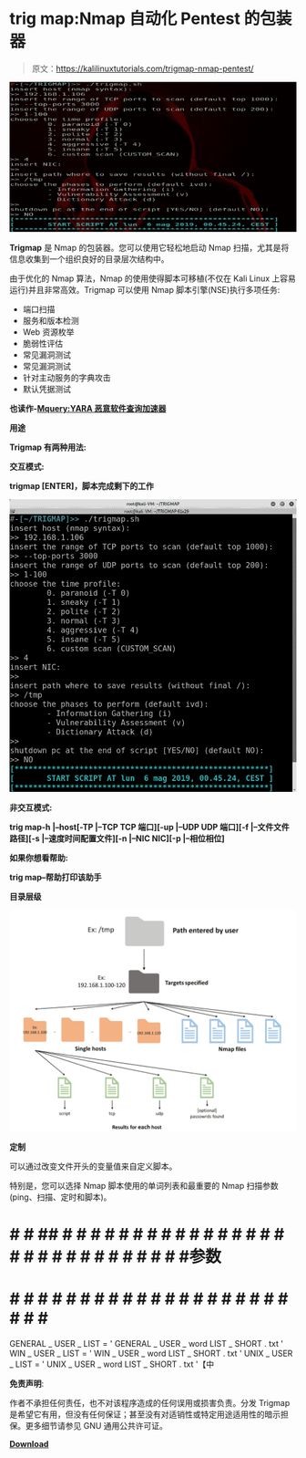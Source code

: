 # trig map:Nmap 自动化 Pentest 的包装器

> 原文：<https://kalilinuxtutorials.com/trigmap-nmap-pentest/>

[![TrigMap : A Wrapper For Nmap To Automate The Pentest](img/fb98906e8f77ab2541ad11890a3abec9.png "TrigMap : A Wrapper For Nmap To Automate The Pentest")](https://2.bp.blogspot.com/-wBLDQDLzwAU/XNyuc4HWLmI/AAAAAAAAAXU/Xp_lmD2hjIYUyrZTKZ_We4PQKl1V6015QCLcBGAs/s1600/Interactive%2Bmode%2B%25281%2529.png)

**Trigmap** 是 Nmap 的包装器。您可以使用它轻松地启动 Nmap 扫描，尤其是将信息收集到一个组织良好的目录层次结构中。

由于优化的 Nmap 算法，Nmap 的使用使得脚本可移植(不仅在 Kali Linux 上容易运行)并且非常高效。Trigmap 可以使用 Nmap 脚本引擎(NSE)执行多项任务:

*   端口扫描
*   服务和版本检测
*   Web 资源枚举
*   脆弱性评估
*   常见漏洞测试
*   常见漏洞测试
*   针对主动服务的字典攻击
*   默认凭据测试

**也读作-[Mquery:YARA 恶意软件查询加速器](https://kalilinuxtutorials.com/mquery/)**

**用途**

**Trigmap 有两种用法:**

**交互模式:**

**trigmap [ENTER]，脚本完成剩下的工作**

![](img/df68e1f7b5d8d66acfd549af287f0358.png)

**非交互模式:**

**trig map-h |–host[-TP |–TCP TCP 端口][-up |–UDP UDP 端口][-f |–文件文件路径][-s |–速度时间配置文件][-n |–NIC NIC][-p |–相位相位]**

**如果你想看帮助:**

**trig map–帮助打印该助手**

**目录层级**

![](img/9dd73e5d612ea59bcaccba77309fa323.png)

**定制**

可以通过改变文件开头的变量值来自定义脚本。

特别是，您可以选择 Nmap 脚本使用的单词列表和最重要的 Nmap 扫描参数(ping、扫描、定时和脚本)。

# # # ## # # # # # # # # # # # # # # # # # # # # # # # # # # # # #参数
# # # # # # # # # # # # # # # # # # # # # # # # #
GENERAL _ USER _ LIST = ' GENERAL _ USER _ word LIST _ SHORT . txt '
WIN _ USER _ LIST = ' WIN _ USER _ word LIST _ SHORT . txt '
UNIX _ USER _ LIST = ' UNIX _ USER _ word LIST _ SHORT . txt '【中

**免责声明**:

作者不承担任何责任，也不对该程序造成的任何误用或损害负责。分发 Trigmap 是希望它有用，但没有任何保证；甚至没有对适销性或特定用途适用性的暗示担保。更多细节请参见 GNU 通用公共许可证。

[**Download**](https://github.com/Leviathan36/trigmap)